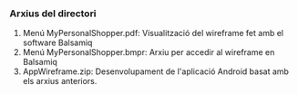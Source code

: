 ### Arxius del directori

1. Menú MyPersonalShopper.pdf: Visualització del wireframe fet amb el software Balsamiq
2. Menú MyPersonalShopper.bmpr: Arxiu per accedir al wireframe en Balsamiq
3. AppWireframe.zip: Desenvolupament de l'aplicació Android basat amb els arxius anteriors.  
